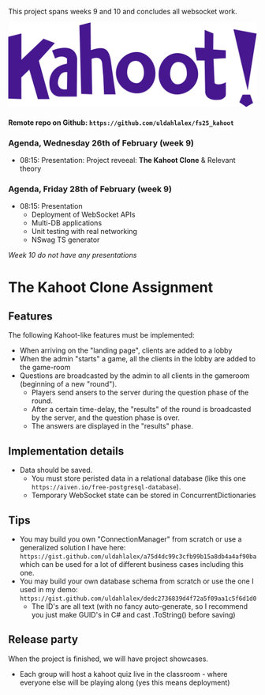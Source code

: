 This project spans weeks 9 and 10 and concludes all websocket work.

![alt text](image-1.png)

#### Remote repo on Github: `https://github.com/uldahlalex/fs25_kahoot` 

### Agenda, Wednesday 26th of February (week 9)
- 08:15: Presentation: Project reveeal: **The Kahoot Clone** & Relevant theory

### Agenda, Friday 28th of February (week 9)
- 08:15: Presentation
    - Deployment of WebSocket APIs
    - Multi-DB applications
    - Unit testing with real networking
    - NSwag TS generator

*Week 10 do not have any presentations*

# The Kahoot Clone Assignment

## Features

The following Kahoot-like features must be implemented:
- When arriving on the "landing page", clients are added to a lobby
- When the admin "starts" a game, all the clients in the lobby are added to the game-room
- Questions are broadcasted by the admin to all clients in the gameroom (beginning of a new "round").
    - Players send ansers to the server during the question phase of the round.
    - After a certain time-delay, the "results" of the round is broadcasted by the server, and the question phase is over.
    - The answers are displayed in the "results" phase.


## Implementation details

- Data should be saved.
    - You must store peristed data in a relational database (like this one `https://aiven.io/free-postgresql-database`).
    - Temporary WebSocket state can be stored in ConcurrentDictionaries


## Tips

- You may build you own "ConnectionManager" from scratch or use a generalized solution I have here: `https://gist.github.com/uldahlalex/a75d4dc99c3cfb99b15a8db4a4af90ba` which can be used for a lot of different business cases including this one.
- You may build your own database schema from scratch or use the one I used in my demo: `https://gist.github.com/uldahlalex/dedc2736839d4f72a5f09aa1c5f6d1d0`
    - The ID's are all text (with no fancy auto-generate, so I recommend you just make GUID's in C# and cast .ToString() before saving)

## Release party

When the project is finished, we will have project showcases.
- Each group will host a kahoot quiz live in the classroom - where everyone else will be playing along (yes this means deployment)

